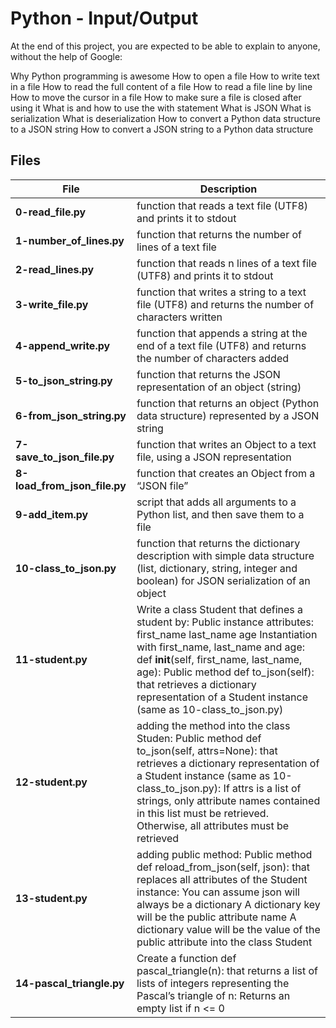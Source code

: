 





# Python - Input/Output                                              
At the end of this project, you are expected to be able to explain to anyone, without the help of Google:


Why Python programming is awesome
How to open a file
How to write text in a file
How to read the full content of a file
How to read a file line by line
How to move the cursor in a file
How to make sure a file is closed after using it
What is and how to use the with statement
What is JSON
What is serialization
What is deserialization
How to convert a Python data structure to a JSON string
How to convert a JSON string to a Python data structure

                           
                                                                               
## Files

|             File               |             Description                  |
|--------------------------------| ---------------------------------------- |
|**0-read_file.py**| function that reads a text file (UTF8) and prints it to stdout|
|**1-number_of_lines.py**| function that returns the number of lines of a text file|
|**2-read_lines.py**| function that reads n lines of a text file (UTF8) and prints it to stdout|
|**3-write_file.py**| function that writes a string to a text file (UTF8) and returns the number of characters written|
|**4-append_write.py**| function that appends a string at the end of a text file (UTF8) and returns the number of characters added|
|**5-to_json_string.py**| function that returns the JSON representation of an object (string)|
|**6-from_json_string.py**| function that returns an object (Python data structure) represented by a JSON string|
|**7-save_to_json_file.py**|  function that writes an Object to a text file, using a JSON representation|
|**8-load_from_json_file.py**| function that creates an Object from a “JSON file”|
|**9-add_item.py**|  script that adds all arguments to a Python list, and then save them to a file|
|**10-class_to_json.py**| function that returns the dictionary description with simple data structure (list, dictionary, string, integer and boolean) for JSON serialization of an object|
|**11-student.py**| Write a class Student that defines a student by: Public instance attributes: first_name last_name age Instantiation with first_name, last_name and age: def __init__(self, first_name, last_name, age): Public method def to_json(self): that retrieves a dictionary representation of a Student instance (same as 10-class_to_json.py)|
|**12-student.py**| adding the method into the class Studen: Public method def to_json(self, attrs=None): that retrieves a dictionary representation of a Student instance (same as 10-class_to_json.py): If attrs is a list of strings, only attribute names contained in this list must be retrieved. Otherwise, all attributes must be retrieved|
|**13-student.py**| adding public method: Public method def reload_from_json(self, json): that replaces all attributes of the Student instance: You can assume json will always be a dictionary A dictionary key will be the public attribute name A dictionary value will be the value of the public attribute into the class Student|
|**14-pascal_triangle.py**| Create a function def pascal_triangle(n): that returns a list of lists of integers representing the Pascal’s triangle of n: Returns an empty list if n <= 0|
